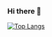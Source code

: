 ### Hi there 👋

[![Top Langs](https://github-readme-stats.vercel.app/api/top-langs/?username=bryantenchu&layout=compact)](https://github.com/anuraghazra/github-readme-stats)


<!--
**bryantenchu/bryantenchu** is a ✨ _special_ ✨ repository because its `README.md` (this file) appears on your GitHub profile.

Here are some ideas to get you started:

- 🔭 I’m currently working on ...
- 🌱 I’m currently learning ...
- 👯 I’m looking to collaborate on ...
- 🤔 I’m looking for help with ...
- 💬 Ask me about ...
- 📫 How to reach me: ...
- 😄 Pronouns: ...
- ⚡ Fun fact: ...
-->
